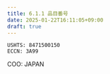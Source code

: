 ```yaml
---
title: 6.1.1 品目番号
date: 2025-01-22T16:11:05+09:00
draft: true
---
```


```
USHTS: 8471500150
ECCN: 3A99
```

COO: JAPAN
